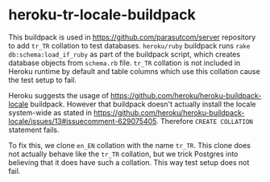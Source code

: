 # heroku-tr-locale-buildpack

This buildpack is used in https://github.com/parasutcom/server repository to add `tr_TR` collation to test databases. `heroku/ruby` buildpack runs `rake db:schema:load_if_ruby` as part of the buildpack script, which creates database objects from `schema.rb` file. `tr_TR` collation is not included in Heroku runtime by default and table columns which use this collation cause the test setup to fail.

Heroku suggests the usage of https://github.com/heroku/heroku-buildpack-locale buildpack. However that buildpack doesn't actually install the locale system-wide as stated in https://github.com/heroku/heroku-buildpack-locale/issues/13#issuecomment-629075405. Therefore `CREATE COLLATION` statement fails.

To fix this, we clone `en_EN` collation with the name `tr_TR`. This clone does not actually behave like the `tr_TR` collation, but we trick Postgres into believing that it does have such a collation. This way test setup does not fail.

